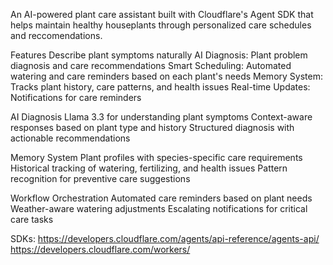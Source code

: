 An AI-powered plant care assistant built with Cloudflare's Agent SDK that helps maintain healthy houseplants through personalized care schedules and reccomendations. 


Features
Describe plant symptoms naturally
AI Diagnosis: Plant problem diagnosis and care recommendations
Smart Scheduling: Automated watering and care reminders based on each plant's needs
Memory System: Tracks plant history, care patterns, and health issues
Real-time Updates: Notifications for care reminders


AI Diagnosis
Llama 3.3 for understanding plant symptoms
Context-aware responses based on plant type and history
Structured diagnosis with actionable recommendations

Memory System
Plant profiles with species-specific care requirements
Historical tracking of watering, fertilizing, and health issues
Pattern recognition for preventive care suggestions

Workflow Orchestration
Automated care reminders based on plant needs
Weather-aware watering adjustments
Escalating notifications for critical care tasks

SDKs:
https://developers.cloudflare.com/agents/api-reference/agents-api/
https://developers.cloudflare.com/workers/
